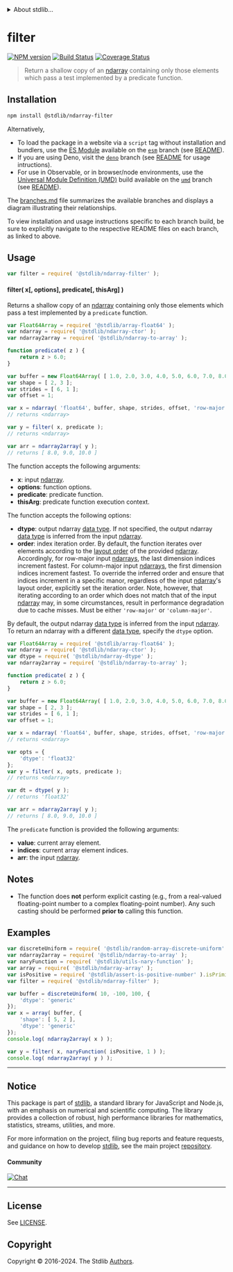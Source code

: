<!--

@license Apache-2.0

Copyright (c) 2024 The Stdlib Authors.

Licensed under the Apache License, Version 2.0 (the "License");
you may not use this file except in compliance with the License.
You may obtain a copy of the License at

   http://www.apache.org/licenses/LICENSE-2.0

Unless required by applicable law or agreed to in writing, software
distributed under the License is distributed on an "AS IS" BASIS,
WITHOUT WARRANTIES OR CONDITIONS OF ANY KIND, either express or implied.
See the License for the specific language governing permissions and
limitations under the License.

-->


<details>
  <summary>
    About stdlib...
  </summary>
  <p>We believe in a future in which the web is a preferred environment for numerical computation. To help realize this future, we've built stdlib. stdlib is a standard library, with an emphasis on numerical and scientific computation, written in JavaScript (and C) for execution in browsers and in Node.js.</p>
  <p>The library is fully decomposable, being architected in such a way that you can swap out and mix and match APIs and functionality to cater to your exact preferences and use cases.</p>
  <p>When you use stdlib, you can be absolutely certain that you are using the most thorough, rigorous, well-written, studied, documented, tested, measured, and high-quality code out there.</p>
  <p>To join us in bringing numerical computing to the web, get started by checking us out on <a href="https://github.com/stdlib-js/stdlib">GitHub</a>, and please consider <a href="https://opencollective.com/stdlib">financially supporting stdlib</a>. We greatly appreciate your continued support!</p>
</details>

# filter

[![NPM version][npm-image]][npm-url] [![Build Status][test-image]][test-url] [![Coverage Status][coverage-image]][coverage-url] <!-- [![dependencies][dependencies-image]][dependencies-url] -->

> Return a shallow copy of an [ndarray][@stdlib/ndarray/ctor] containing only those elements which pass a test implemented by a predicate function.

<section class="intro">

</section>

<!-- /.intro -->

<section class="installation">

## Installation

```bash
npm install @stdlib/ndarray-filter
```

Alternatively,

-   To load the package in a website via a `script` tag without installation and bundlers, use the [ES Module][es-module] available on the [`esm`][esm-url] branch (see [README][esm-readme]).
-   If you are using Deno, visit the [`deno`][deno-url] branch (see [README][deno-readme] for usage intructions).
-   For use in Observable, or in browser/node environments, use the [Universal Module Definition (UMD)][umd] build available on the [`umd`][umd-url] branch (see [README][umd-readme]).

The [branches.md][branches-url] file summarizes the available branches and displays a diagram illustrating their relationships.

To view installation and usage instructions specific to each branch build, be sure to explicitly navigate to the respective README files on each branch, as linked to above.

</section>

<section class="usage">

## Usage

```javascript
var filter = require( '@stdlib/ndarray-filter' );
```

#### filter( x\[, options], predicate\[, thisArg] )

Returns a shallow copy of an [ndarray][@stdlib/ndarray/ctor] containing only those elements which pass a test implemented by a `predicate` function.

<!-- eslint-disable max-len -->

```javascript
var Float64Array = require( '@stdlib/array-float64' );
var ndarray = require( '@stdlib/ndarray-ctor' );
var ndarray2array = require( '@stdlib/ndarray-to-array' );

function predicate( z ) {
    return z > 6.0;
}

var buffer = new Float64Array( [ 1.0, 2.0, 3.0, 4.0, 5.0, 6.0, 7.0, 8.0, 9.0, 10.0, 11.0, 12.0 ] );
var shape = [ 2, 3 ];
var strides = [ 6, 1 ];
var offset = 1;

var x = ndarray( 'float64', buffer, shape, strides, offset, 'row-major' );
// returns <ndarray>

var y = filter( x, predicate );
// returns <ndarray>

var arr = ndarray2array( y );
// returns [ 8.0, 9.0, 10.0 ]
```

The function accepts the following arguments:

-   **x**: input [ndarray][@stdlib/ndarray/ctor].
-   **options**: function options.
-   **predicate**: predicate function.
-   **thisArg**: predicate function execution context.

The function accepts the following options:

-   **dtype**: output ndarray [data type][@stdlib/ndarray/dtypes]. If not specified, the output ndarray [data type][@stdlib/ndarray/dtypes] is inferred from the input [ndarray][@stdlib/ndarray/ctor].
-   **order**: index iteration order. By default, the function iterates over elements according to the [layout order][@stdlib/ndarray/orders] of the provided [ndarray][@stdlib/ndarray/ctor]. Accordingly, for row-major input [ndarrays][@stdlib/ndarray/ctor], the last dimension indices increment fastest. For column-major input [ndarrays][@stdlib/ndarray/ctor], the first dimension indices increment fastest. To override the inferred order and ensure that indices increment in a specific manor, regardless of the input [ndarray][@stdlib/ndarray/ctor]'s layout order, explicitly set the iteration order. Note, however, that iterating according to an order which does not match that of the input [ndarray][@stdlib/ndarray/ctor] may, in some circumstances, result in performance degradation due to cache misses. Must be either `'row-major'` or `'column-major'`.

By default, the output ndarray [data type][@stdlib/ndarray/dtypes] is inferred from the input [ndarray][@stdlib/ndarray/ctor]. To return an ndarray with a different [data type][@stdlib/ndarray/dtypes], specify the `dtype` option.

<!-- eslint-disable max-len -->

```javascript
var Float64Array = require( '@stdlib/array-float64' );
var ndarray = require( '@stdlib/ndarray-ctor' );
var dtype = require( '@stdlib/ndarray-dtype' );
var ndarray2array = require( '@stdlib/ndarray-to-array' );

function predicate( z ) {
    return z > 6.0;
}

var buffer = new Float64Array( [ 1.0, 2.0, 3.0, 4.0, 5.0, 6.0, 7.0, 8.0, 9.0, 10.0, 11.0, 12.0 ] );
var shape = [ 2, 3 ];
var strides = [ 6, 1 ];
var offset = 1;

var x = ndarray( 'float64', buffer, shape, strides, offset, 'row-major' );
// returns <ndarray>

var opts = {
    'dtype': 'float32'
};
var y = filter( x, opts, predicate );
// returns <ndarray>

var dt = dtype( y );
// returns 'float32'

var arr = ndarray2array( y );
// returns [ 8.0, 9.0, 10.0 ]
```

The `predicate` function is provided the following arguments:

-   **value**: current array element.
-   **indices**: current array element indices.
-   **arr**: the input [ndarray][@stdlib/ndarray/ctor].

</section>

<!-- /.usage -->

<section class="notes">

## Notes

-   The function does **not** perform explicit casting (e.g., from a real-valued floating-point number to a complex floating-point number). Any such casting should be performed **prior to** calling this function.

</section>

<!-- /.notes -->

<section class="examples">

## Examples

<!-- eslint no-undef: "error" -->

```javascript
var discreteUniform = require( '@stdlib/random-array-discrete-uniform' );
var ndarray2array = require( '@stdlib/ndarray-to-array' );
var naryFunction = require( '@stdlib/utils-nary-function' );
var array = require( '@stdlib/ndarray-array' );
var isPositive = require( '@stdlib/assert-is-positive-number' ).isPrimitive;
var filter = require( '@stdlib/ndarray-filter' );

var buffer = discreteUniform( 10, -100, 100, {
    'dtype': 'generic'
});
var x = array( buffer, {
    'shape': [ 5, 2 ],
    'dtype': 'generic'
});
console.log( ndarray2array( x ) );

var y = filter( x, naryFunction( isPositive, 1 ) );
console.log( ndarray2array( y ) );
```

</section>

<!-- /.examples -->

<!-- Section for related `stdlib` packages. Do not manually edit this section, as it is automatically populated. -->

<section class="related">

</section>

<!-- /.related -->


<section class="main-repo" >

* * *

## Notice

This package is part of [stdlib][stdlib], a standard library for JavaScript and Node.js, with an emphasis on numerical and scientific computing. The library provides a collection of robust, high performance libraries for mathematics, statistics, streams, utilities, and more.

For more information on the project, filing bug reports and feature requests, and guidance on how to develop [stdlib][stdlib], see the main project [repository][stdlib].

#### Community

[![Chat][chat-image]][chat-url]

---

## License

See [LICENSE][stdlib-license].


## Copyright

Copyright &copy; 2016-2024. The Stdlib [Authors][stdlib-authors].

</section>

<!-- /.stdlib -->

<!-- Section for all links. Make sure to keep an empty line after the `section` element and another before the `/section` close. -->

<section class="links">

[npm-image]: http://img.shields.io/npm/v/@stdlib/ndarray-filter.svg
[npm-url]: https://npmjs.org/package/@stdlib/ndarray-filter

[test-image]: https://github.com/stdlib-js/ndarray-filter/actions/workflows/test.yml/badge.svg?branch=main
[test-url]: https://github.com/stdlib-js/ndarray-filter/actions/workflows/test.yml?query=branch:main

[coverage-image]: https://img.shields.io/codecov/c/github/stdlib-js/ndarray-filter/main.svg
[coverage-url]: https://codecov.io/github/stdlib-js/ndarray-filter?branch=main

<!--

[dependencies-image]: https://img.shields.io/david/stdlib-js/ndarray-filter.svg
[dependencies-url]: https://david-dm.org/stdlib-js/ndarray-filter/main

-->

[chat-image]: https://img.shields.io/gitter/room/stdlib-js/stdlib.svg
[chat-url]: https://app.gitter.im/#/room/#stdlib-js_stdlib:gitter.im

[stdlib]: https://github.com/stdlib-js/stdlib

[stdlib-authors]: https://github.com/stdlib-js/stdlib/graphs/contributors

[umd]: https://github.com/umdjs/umd
[es-module]: https://developer.mozilla.org/en-US/docs/Web/JavaScript/Guide/Modules

[deno-url]: https://github.com/stdlib-js/ndarray-filter/tree/deno
[deno-readme]: https://github.com/stdlib-js/ndarray-filter/blob/deno/README.md
[umd-url]: https://github.com/stdlib-js/ndarray-filter/tree/umd
[umd-readme]: https://github.com/stdlib-js/ndarray-filter/blob/umd/README.md
[esm-url]: https://github.com/stdlib-js/ndarray-filter/tree/esm
[esm-readme]: https://github.com/stdlib-js/ndarray-filter/blob/esm/README.md
[branches-url]: https://github.com/stdlib-js/ndarray-filter/blob/main/branches.md

[stdlib-license]: https://raw.githubusercontent.com/stdlib-js/ndarray-filter/main/LICENSE

[@stdlib/ndarray/ctor]: https://github.com/stdlib-js/ndarray-ctor

[@stdlib/ndarray/dtypes]: https://github.com/stdlib-js/ndarray-dtypes

[@stdlib/ndarray/orders]: https://github.com/stdlib-js/ndarray-orders

<!-- <related-links> -->

<!-- </related-links> -->

</section>

<!-- /.links -->
